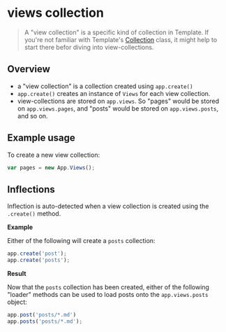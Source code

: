 # views collection

> A "view collection" is a specific kind of collection in Template. If you're not familiar with Template's [Collection](./collections.md) class, it might help to start there befor diving into view-collections.


## Overview

- a "view collection" is a collection created using `app.create()`
- `app.create()` creates an instance of `Views` for each view collection.
- view-collections are stored on `app.views`. So "pages" would be stored on `app.views.pages`, and "posts" would be stored on `app.views.posts`, and so on.


## Example usage

To create a new view collection:

```js
var pages = new App.Views();
```


## Inflections

Inflection is auto-detected when a view collection is created using the `.create()` method.

**Example**

Either of the following will create a `posts` collection:

```js
app.create('post');
app.create('posts');
```

**Result**

Now that the `posts` collection has been created, either of the following "loader" methods can be used to load posts onto the `app.views.posts` object:

```js
app.post('posts/*.md')
app.posts('posts/*.md');
```

